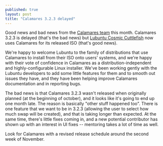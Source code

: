 ```yaml
---
published: true
layout: post
title: "Calamares 3.2.3 delayed"
---
```

Good news and bad news from the [Calamares team](https://calamares.io/team/)
this month. Calamares 3.2.3 is delayed (that's the bad news) but
[Lubuntu Cosmic Cuttlefish](https://lubuntu.me/cosmic-released/)
now uses Calamares for its released ISO (that's good news).

<!--more-->

We're happy to welcome Lubuntu to the family of distributions that
use Calamares to install from their ISO onto users' systems, and
we're happy with their vote of confidence in Calamares as a
distribution-independent and highly-configurable Linux installer.
We've been working gently with the Lubuntu developers to add
some little features for them and to smooth out issues they have,
and they have been helping improve Calamares documentation and
in reporting bugs.

The bad news is that Calamares 3.2.3 wasn't released when originally
planned (at the beginning of october), and it looks like it's going
to end up one month late. The reason is basically "other stuff
happened too". There is one feature that we want to be in 3.2.3
(allowing the user to select how much swap will be created),
and that is taking longer than expected. At the same time, there's
little fixes coming in, and a new potential contributor has
shown up with an interest in UI fixes -- mentoring takes a lot
of time as well.

Look for Calamares with a revised release schedule around the second
week of November.
